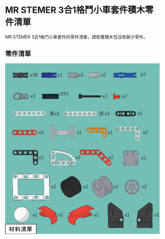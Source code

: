 # MR STEMER 3合1格鬥小車套件積木零件清單

MR STEMER 3合1格鬥小車套件的零件清單，請核實積木包沒有缺少零件。

## 零件清單

![](partslist/3in1parts.jpg)

